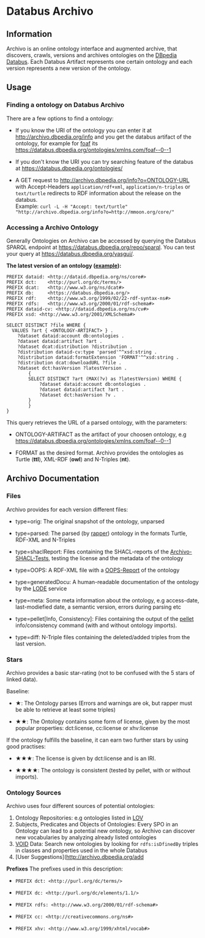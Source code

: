 # Databus Archivo

## Information

Archivo is an online ontology interface and augmented archive, that discovers, crawls, versions and archives ontologies on the [DBpedia Databus](https://databus.dbpedia.org/ontologies/). Each Databus Artifact represents one certain ontology and each version represents a new version of the ontology.

## Usage

### Finding a ontology on Databus Archivo

There are a few options to find a ontology:

* If you know the URI of the ontology you can enter it at <http://archivo.dbpedia.org/info> and you get the databus artifact of the ontology, for example for [foaf](http://xmlns.com/foaf/0.1/) its <https://databus.dbpedia.org/ontologies/xmlns.com/foaf--0--1>

* If you don't know the URI you can try searching feature of the databus at <https://databus.dbpedia.org/ontologies/>

* A GET request to http://archivo.dbpedia.org/info?o=ONTOLOGY-URL with Accept-Headers `application/rdf+xml`, `application/n-triples` or `text/turtle` redirects to RDF information about the release on the databus.   
Example: `curl -L -H "Accept: text/turtle"  "http://archivo.dbpedia.org/info?o=http://mmoon.org/core/"`

### Accessing a Archivo Ontology

Generally Ontologies on Archivo can be accessed by querying the Databus SPARQL endpoint at <https://databus.dbpedia.org/repo/sparql>. You can test your query at <https://databus.dbpedia.org/yasgui/>.

**The latest version of an ontology ([example](https://databus.dbpedia.org/yasgui/#query=PREFIX+dataid%3A+%3Chttp%3A%2F%2Fdataid.dbpedia.org%2Fns%2Fcore%23%3E%0APREFIX+dct%3A++++%3Chttp%3A%2F%2Fpurl.org%2Fdc%2Fterms%2F%3E%0APREFIX+dcat%3A+++%3Chttp%3A%2F%2Fwww.w3.org%2Fns%2Fdcat%23%3E%0APREFIX+db%3A+++++%3Chttps%3A%2F%2Fdatabus.dbpedia.org%2F%3E%0APREFIX+rdf%3A++++%3Chttp%3A%2F%2Fwww.w3.org%2F1999%2F02%2F22-rdf-syntax-ns%23%3E%0APREFIX+rdfs%3A+++%3Chttp%3A%2F%2Fwww.w3.org%2F2000%2F01%2Frdf-schema%23%3E%0APREFIX+dataid-cv%3A+%3Chttp%3A%2F%2Fdataid.dbpedia.org%2Fns%2Fcv%23%3E%0APREFIX+xsd%3A+%3Chttp%3A%2F%2Fwww.w3.org%2F2001%2FXMLSchema%23%3E%0A%0ASELECT+DISTINCT+%3Ffile+WHERE+%7B%0A++VALUES+%3Fart+%7B+%3Chttps%3A%2F%2Fdatabus.dbpedia.org%2Fontologies%2Fxmlns.com%2Ffoaf--0--1%3E+%7D+.%0A++%09%3Fdataset+dataid%3Aaccount+db%3Aontologies+.+%0A++%09%3Fdataset+dataid%3Aartifact+%3Fart+.%0A++%09%3Fdataset+dcat%3Adistribution+%3Fdistribution+.%0A++%09%3Fdistribution+dataid-cv%3Atype+'parsed'%5E%5Exsd%3Astring+.+%09%0A++%09%3Fdistribution+dataid%3AformatExtension+'owl'%5E%5Exsd%3Astring+.+%0A++%09%3Fdistribution+dcat%3AdownloadURL+%3Ffile+.%0A++%09%3Fdataset+dct%3AhasVersion+%3FlatestVersion+.%0A++%09%7B%0A++++%09SELECT+DISTINCT+%3Fart+(MAX(%3Fv)+as+%3FlatestVersion)+WHERE+%7B%0A++++++%09%09%3Fdataset+dataid%3Aaccount+db%3Aontologies+.%0A%09%09++++%3Fdataset+dataid%3Aartifact+%3Fart+.%0A%09%09++++%3Fdataset+dct%3AhasVersion+%3Fv+.%0A++++%09%7D%0A++++%7D%0A%7D&contentTypeConstruct=text%2Fturtle&contentTypeSelect=application%2Fsparql-results%2Bjson&endpoint=https%3A%2F%2Fdatabus.dbpedia.org%2Frepo%2Fsparql&requestMethod=POST&tabTitle=Query+2&headers=%7B%7D&outputFormat=table)):**

    PREFIX dataid: <http://dataid.dbpedia.org/ns/core#>
    PREFIX dct:    <http://purl.org/dc/terms/>
    PREFIX dcat:   <http://www.w3.org/ns/dcat#>
    PREFIX db:     <https://databus.dbpedia.org/>
    PREFIX rdf:    <http://www.w3.org/1999/02/22-rdf-syntax-ns#>    
    PREFIX rdfs:   <http://www.w3.org/2000/01/rdf-schema#>
    PREFIX dataid-cv: <http://dataid.dbpedia.org/ns/cv#>
    PREFIX xsd: <http://www.w3.org/2001/XMLSchema#>

    SELECT DISTINCT ?file WHERE {
      VALUES ?art { <ONTOLOGY-ARTIFACT> } .
  	    ?dataset dataid:account db:ontologies . 
  	    ?dataset dataid:artifact ?art .
  	    ?dataset dcat:distribution ?distribution .
  	    ?distribution dataid-cv:type 'parsed'^^xsd:string . 	
  	    ?distribution dataid:formatExtension 'FORMAT'^^xsd:string . 
  	    ?distribution dcat:downloadURL ?file .
  	    ?dataset dct:hasVersion ?latestVersion .
  	        {
    	    SELECT DISTINCT ?art (MAX(?v) as ?latestVersion) WHERE {
      		    ?dataset dataid:account db:ontologies .
		        ?dataset dataid:artifact ?art .
		        ?dataset dct:hasVersion ?v .
    	    }
            }
    }

This query retrieves the URL of a parsed ontology, with the parameters:

* ONTOLOGY-ARTIFACT as the artifact of your choosen ontology, e.g https://databus.dbpedia.org/ontologies/xmlns.com/foaf--0--1

* FORMAT as the desired format. Archivo provides the ontologies as Turtle (**ttl**), XML-RDF (**owl**) and N-Triples (**nt**).



## Archivo Documentation


### Files

Archivo provides for each version different files:

* type=orig: The original snapshot of the ontology, unparsed

* type=parsed: The parsed (by [rapper](http://librdf.org/raptor/rapper.html)) ontology in the formats Turtle, RDF-XML and N-Triples

* type=shaclReport: Files containing the SHACL-reports of the [Archivo-SHACL-Tests](https://github.com/dbpedia/Archivo/tree/master/shacl-library), testing the license and the metadata of the ontology

* type=OOPS: A RDF-XML file with a [OOPS-Report](http://oops.linkeddata.es/) of the ontology

* type=generatedDocu: A human-readable documentation of the ontology by the [LODE](https://essepuntato.it/lode/) service

* type=meta: Some meta information about the ontology, e.g access-date, last-modiefied date, a semantic version, errors during parsing etc

* type=pellet[Info, Consistency]: Files containing the output of the [pellet](https://github.com/stardog-union/pellet) info/consistency command (with and without ontology imports).

* type=diff: N-Triple files containing the deleted/added triples from the last version.

### Stars

Archivo provides a basic star-rating (not to be confused with the 5 stars of linked data).

Baseline:

* ★: The Ontology parses (Errors and warnings are ok, but rapper must be able to retrieve at least some triples)

* ★★: The Ontology contains some form of license, given by the most popular properties: dct:license, cc:license or xhv:license

If the ontology fulfills the baseline, it can earn two further stars by using good practises:

* ★★★: The license is given by dct:license and is an IRI.

* ★★★★: The ontology is consistent (tested by pellet, with or without imports).


### Ontology Sources

Archivo uses four different sources of potential ontologies:

1. Ontology Repositories: e.g ontologies listed in [LOV](https://lov.linkeddata.es/dataset/lov/)
2. Subjects, Predicates and Objects of Ontologies: Every SPO in an Ontology can lead to a potential new ontology, so Archivo can discover new vocabularies by analyzing already listed ontologies
3. [VOID](https://www.w3.org/TR/void/) Data: Search new ontologies by looking for `rdfs:isDfinedBy` triples in classes and properties used in the whole Databus
4. [User Suggestions](http://archivo.dbpedia.org/add


**Prefixes**
The prefixes used in this description:

* `PREFIX dct: <http://purl.org/dc/terms/>`  

* `PREFIX dc: <http://purl.org/dc/elements/1.1/>`

* `PREFIX rdfs: <http://www.w3.org/2000/01/rdf-schema#>`  

* `PREFIX cc: <http://creativecommons.org/ns#>`

* `PREFIX xhv: <http://www.w3.org/1999/xhtml/vocab#>`  


